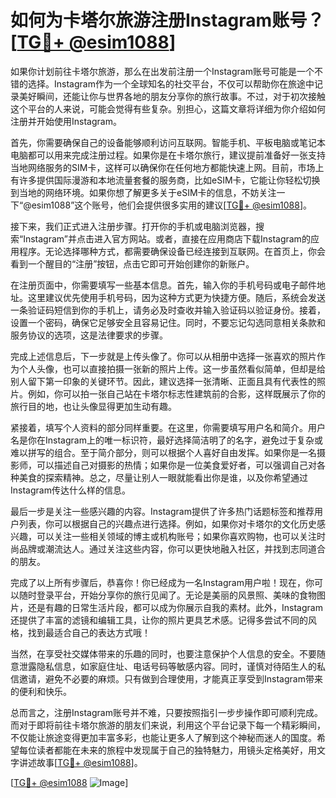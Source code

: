 # 如何为卡塔尔旅游注册Instagram账号？[[TG💪+ @esim1088](https://t.me/s/esim1088)]

如果你计划前往卡塔尔旅游，那么在出发前注册一个Instagram账号可能是一个不错的选择。Instagram作为一个全球知名的社交平台，不仅可以帮助你在旅途中记录美好瞬间，还能让你与世界各地的朋友分享你的旅行故事。不过，对于初次接触这个平台的人来说，可能会觉得有些复杂。别担心，这篇文章将详细为你介绍如何注册并开始使用Instagram。

首先，你需要确保自己的设备能够顺利访问互联网。智能手机、平板电脑或笔记本电脑都可以用来完成注册过程。如果你是在卡塔尔旅行，建议提前准备好一张支持当地网络服务的SIM卡，这样可以确保你在任何地方都能快速上网。目前，市场上有许多提供国际漫游和本地流量套餐的服务商，比如eSIM卡，它能让你轻松切换到当地的网络环境。如果你想了解更多关于eSIM卡的信息，不妨关注一下“@esim1088”这个账号，他们会提供很多实用的建议[[TG💪+ @esim1088](https://t.me/s/esim1088)]。

接下来，我们正式进入注册步骤。打开你的手机或电脑浏览器，搜索“Instagram”并点击进入官方网站。或者，直接在应用商店下载Instagram的应用程序。无论选择哪种方式，都需要确保设备已经连接到互联网。在首页上，你会看到一个醒目的“注册”按钮，点击它即可开始创建你的新账户。

在注册页面中，你需要填写一些基本信息。首先，输入你的手机号码或电子邮件地址。这里建议优先使用手机号码，因为这种方式更为快捷方便。随后，系统会发送一条验证码短信到你的手机上，请务必及时查收并输入验证码以验证身份。接着，设置一个密码，确保它足够安全且容易记住。同时，不要忘记勾选同意相关条款和服务协议的选项，这是法律要求的步骤。

完成上述信息后，下一步就是上传头像了。你可以从相册中选择一张喜欢的照片作为个人头像，也可以直接拍摄一张新的照片上传。这一步虽然看似简单，但却是给别人留下第一印象的关键环节。因此，建议选择一张清晰、正面且具有代表性的照片。例如，你可以拍一张自己站在卡塔尔标志性建筑前的合影，这样既展示了你的旅行目的地，也让头像显得更加生动有趣。

紧接着，填写个人资料的部分同样重要。在这里，你需要填写用户名和简介。用户名是你在Instagram上的唯一标识符，最好选择简洁明了的名字，避免过于复杂或难以拼写的组合。至于简介部分，则可以根据个人喜好自由发挥。如果你是一名摄影师，可以描述自己对摄影的热情；如果你是一位美食爱好者，可以强调自己对各种美食的探索精神。总之，尽量让别人一眼就能看出你是谁，以及你希望通过Instagram传达什么样的信息。

最后一步是关注一些感兴趣的内容。Instagram提供了许多热门话题标签和推荐用户列表，你可以根据自己的兴趣点进行选择。例如，如果你对卡塔尔的文化历史感兴趣，可以关注一些相关领域的博主或机构账号；如果你喜欢购物，也可以关注时尚品牌或潮流达人。通过关注这些内容，你可以更快地融入社区，并找到志同道合的朋友。

完成了以上所有步骤后，恭喜你！你已经成为一名Instagram用户啦！现在，你可以随时登录平台，开始分享你的旅行见闻了。无论是美丽的风景照、美味的食物图片，还是有趣的日常生活片段，都可以成为你展示自我的素材。此外，Instagram还提供了丰富的滤镜和编辑工具，让你的照片更具艺术感。记得多尝试不同的风格，找到最适合自己的表达方式哦！

当然，在享受社交媒体带来的乐趣的同时，也要注意保护个人信息的安全。不要随意泄露隐私信息，如家庭住址、电话号码等敏感内容。同时，谨慎对待陌生人的私信邀请，避免不必要的麻烦。只有做到合理使用，才能真正享受到Instagram带来的便利和快乐。

总而言之，注册Instagram账号并不难，只要按照指引一步步操作即可顺利完成。而对于即将前往卡塔尔旅游的朋友们来说，利用这个平台记录下每一个精彩瞬间，不仅能让旅途变得更加丰富多彩，也能让更多人了解到这个神秘而迷人的国度。希望每位读者都能在未来的旅程中发现属于自己的独特魅力，用镜头定格美好，用文字讲述故事[[TG💪+ @esim1088](https://t.me/s/esim1088)]。

[[TG💪+ @esim1088](https://t.me/s/esim1088) ![Image](https://i.postimg.cc/4NQfJmqS/Snipaste-2025-05-13-00-14-12.png)]